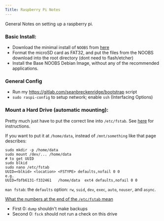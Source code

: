 ```yaml
---
Title: Raspberry Pi Notes
---
```


General Notes on setting up a raspberry pi.

### Basic Install:

* Download the minimal install of `NOOBS` from [here](https://www.raspberrypi.org/downloads/noobs/)
* Format the microSD card as FAT32, and put the files from the NOOBS download into the root directory (dont need to flash/etcher)
* Install the Base NOOBS Debian Image, without any of the recommended applications.

### General Config

* Run my <https://gitlab.com/seanbreckenridge/bootstrap> script
* `sudo raspi-config` to setup network; enable `ssh` (Interfacing Options)

### Mount a Hard Drive (automatic mounting):

Pretty much just have to put the correct line into `/etc/fstab`. See [here](https://www.raspberrypi.org/documentation/configuration/external-storage.md) for instructions.

If you want to put it at `/home/data`, instead of `/mnt/something` like that page describes:

```
sudo mkdir -p /home/data
sudo mount /dev/... /home/data
# to get UUID
sudo blkid
sudo nano /etc/fstab
UUID=<blkid> <location> <FSTYPE> defaults,nofail 0 0
e.g.
UUID=fbfb6131-f332461	/home/data	ext4 defaults,nofail 0 0
```

`man fstab`: the `defaults` option: `rw`, `suid`, `dev`, `exec`, `auto`, `nouser`, and `async`.

[What the numbers at the end of the `/etc/fstab` mean](https://unix.stackexchange.com/a/17726/282432)

* First 0: `dump` shouldn't make backups
* Second 0: `fsck` should not run a check on this drive
